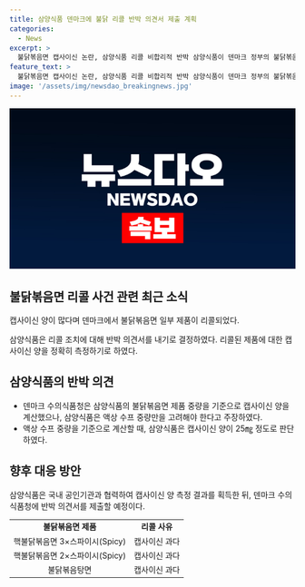 ```yaml
---
title: 삼양식품 덴마크에 불닭 리콜 반박 의견서 제출 계획
categories:
  - News
excerpt: >
  불닭볶음면 캡사이신 논란, 삼양식품 리콜 비합리적 반박 삼양식품이 덴마크 정부의 불닭볶음면 리콜에 반박 의견서를 내고 있음. 덴마크 수의식품청은 캡사이신 양이 많아 급성 중독 위험이 있다며 일부 제품을 회수했고, 삼양식품은 이에 대해 액상 수프 중량을 기준으로 캡사이신 양을 계산해야 한다고 주장하고 있음. 현재 정확한 캡사이신 양을 측정할 예정이며, 관련 결과가 나오면 덴마크 수의식품청에 반박할 예정이라고 함.
feature_text: >
  불닭볶음면 캡사이신 논란, 삼양식품 리콜 비합리적 반박 삼양식품이 덴마크 정부의 불닭볶음면 리콜에 반박 의견서를 내고 있음. 덴마크 수의식품청은 캡사이신 양이 많아 급성 중독 위험이 있다며 일부 제품을 회수했고, 삼양식품은 이에 대해 액상 수프 중량을 기준으로 캡사이신 양을 계산해야 한다고 주장하고 있음. 현재 정확한 캡사이신 양을 측정할 예정이며, 관련 결과가 나오면 덴마크 수의식품청에 반박할 예정이라고 함.
image: '/assets/img/newsdao_breakingnews.jpg'
---
```


<p><img src="/assets/img/newsdao_breakingnews.jpg" alt="firstkoreanews 속보" /></p>

<h2 data-ke-size="size26">불닭볶음면 리콜 사건 관련 최근 소식</h2>

<p data-ke-size="size16">캡사이신 양이 많다며 덴마크에서 불닭볶음면 일부 제품이 리콜되었다.</p>

<p data-ke-size="size16">삼양식품은 리콜 조치에 대해 반박 의견서를 내기로 결정하였다. 리콜된 제품에 대한 캡사이신 양을 정확히 측정하기로 하였다.</p>

<h2 data-ke-size="size26">삼양식품의 반박 의견</h2>

<ul>
    <li>덴마크 수의식품청은 삼양식품의 불닭볶음면 제품 중량을 기준으로 캡사이신 양을 계산했으나, 삼양식품은 액상 수프 중량만을 고려해야 한다고 주장하였다.</li>
    <li>액상 수프 중량을 기준으로 계산할 때, 삼양식품은 캡사이신 양이 25㎎ 정도로 판단하였다.</li>
</ul>

<h2 data-ke-size="size26">향후 대응 방안</h2>

<p data-ke-size="size16">삼양식품은 국내 공인기관과 협력하여 캡사이신 양 측정 결과를 획득한 뒤, 덴마크 수의식품청에 반박 의견서를 제출할 예정이다.</p>

<table>
    <tr>
        <td style="text-align: center; height: 17px;"><b>불닭볶음면 제품</b></td>
        <td style="text-align: center; height: 17px;"><b>리콜 사유</b></td>
    </tr>
    <tr>
        <td style="text-align: center; height: 17px;">핵불닭볶음면 3×스파이시(Spicy)</td>
        <td style="text-align: center; height: 17px;">캡사이신 과다</td>
    </tr>
    <tr>
        <td style="text-align: center; height: 17px;">핵불닭볶음면 2×스파이시(Spicy)</td>
        <td style="text-align: center; height: 17px;">캡사이신 과다</td>
    </tr>
    <tr>
        <td style="text-align: center; height: 17px;">불닭볶음탕면</td>
        <td style="text-align: center; height: 17px;">캡사이신 과다</td>
    </tr>
</table>

<p data-ke-size="size16">&nbsp;</p>


